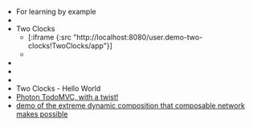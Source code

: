 - For learning by example
-
- Two Clocks
	- [:iframe {:src "http://localhost:8080/user.demo-two-clocks!TwoClocks/app"}]
	-
-
-
-
- Two Clocks - Hello World
- [Photon TodoMVC, with a twist!](https://gist.github.com/dustingetz/2c1916766be8a61baa39f9f88feafc44)
- [demo of the extreme dynamic composition that composable network makes possible](https://gist.github.com/dustingetz/bba2aa18acc5de8d2685d3de23bad515)